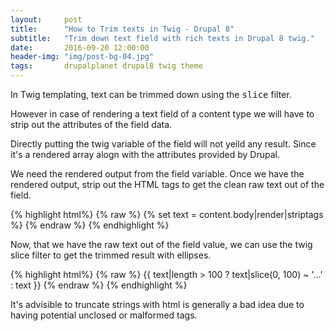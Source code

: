 ```yaml
---
layout:     post
title:      "How to Trim texts in Twig - Drupal 8"
subtitle:   "Trim down text field with rich texts in Drupal 8 twig."
date:       2016-09-20 12:00:00
header-img: "img/post-bg-04.jpg"
tags:       drupalplanet drupal8 twig theme
---
```

In Twig templating, text can be trimmed down using the <kbd>slice</kbd> filter.

However in case of rendering a text field of a content type we will have to strip out the attributes of the field data.

Directly putting the twig variable of the field will not yeild any result. Since it's a rendered array alogn with the attributes provided by Drupal.

We need the rendered output from the field variable. Once we have the rendered output, strip out the HTML tags to get the clean raw text out of the field.

{% highlight html%}
{% raw %}
{% set text = content.body|render|striptags %}
{% endraw %}
{% endhighlight %}

Now, that we have the raw text out of the field value, we can use the twig slice filter to get the trimmed result with ellipses.

{% highlight html%}
{% raw %}
{{ text|length > 100 ? text|slice(0, 100) ~ '...' : text }}
{% endraw %}
{% endhighlight %}

It's advisible to truncate strings with html is generally a bad idea due to having potential unclosed or malformed tags.
